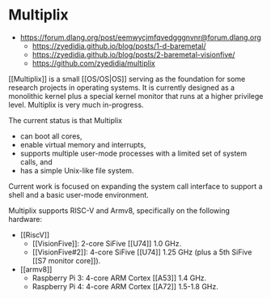 # Multiplix

- https://forum.dlang.org/post/eemwycjmfqvedgggnvnr@forum.dlang.org
	- https://zyedidia.github.io/blog/posts/1-d-baremetal/
	- https://zyedidia.github.io/blog/posts/2-baremetal-visionfive/
	- https://github.com/zyedidia/multiplix

[[Multiplix]] is a small [[OS/OS|OS]] serving as the foundation for some research projects in operating systems. It is currently designed as a monolithic kernel plus a special kernel monitor that runs at a higher privilege level. Multiplix is very much in-progress.

The current status is that Multiplix
- can boot all cores, 
- enable virtual memory and interrupts, 
- supports multiple user-mode processes with a limited set of system calls, and 
- has a simple Unix-like file system.

Current work is focused on expanding the system call interface to support a shell and a basic user-mode environment.

Multiplix supports RISC-V and Armv8, specifically on the following hardware:
- [[RiscV]]
	- [[VisionFive]]: 2-core SiFive [[U74]] 1.0 GHz.
	- [[VisionFive#2]]: 4-core SiFive [[U74]] 1.25 GHz (plus a 5th SiFive [[S7 monitor core]]).
- [[armv8]]
	- Raspberry Pi 3: 4-core ARM Cortex [[A53]] 1.4 GHz.
	- Raspberry Pi 4: 4-core ARM Cortex [[A72]] 1.5-1.8 GHz.
